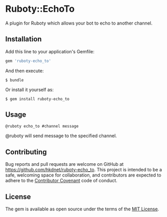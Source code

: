 # Ruboty::EchoTo

A plugin for Ruboty which allows your bot to echo to another channel.

## Installation

Add this line to your application's Gemfile:

```ruby
gem 'ruboty-echo_to'
```

And then execute:

    $ bundle

Or install it yourself as:

    $ gem install ruboty-echo_to

## Usage

```
@ruboty echo_to #channel message
```

@ruboty will send message to the specified channel.

## Contributing

Bug reports and pull requests are welcome on GitHub at https://github.com/hkdnet/ruboty-echo_to. This project is intended to be a safe, welcoming space for collaboration, and contributors are expected to adhere to the [Contributor Covenant](contributor-covenant.org) code of conduct.


## License

The gem is available as open source under the terms of the [MIT License](http://opensource.org/licenses/MIT).
